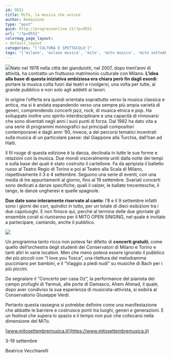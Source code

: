 ```yaml
---
id: 9551
title: MiTo, la musica che unisce
author: Redazione
type: "post"
guid: http://progressonline.it/?p=9551
url: "/?p=9551"
colormag_page_layout:
- default_layout
categories: "['CULTURA E SPETTACOLO']"
tags: "['milano', 'milano musica', 'mito', 'mito musica', 'mito settembre', 'Torino', 'torino musica']"
---
```


![](https://progressonline.it/wp-content/uploads/2018/09/it_logo-mito-850_original-300x225.jpg)Nato nel 1978 nella città dei gianduiotti, nel 2007, dopo trent’anni di attività, ha contratto un fruttuoso matrimonio culturale con Milano. **L’idea alla base di questa iniziativa ambiziosa era chiara però fin dagli esordi**: portare la musica colta fuori dai teatri e rivolgersi, una volta per tutte, al grande pubblico e non solo agli addetti ai lavori.

In origine l’offerta era quindi orientata soprattutto verso la musica classica e antica, ma si è andata espandendo verso una sempre più ampia varietà di generi, comprendendo concerti jazz, rock, di musica etnica e pop. Ha sviluppato inoltre uno spirito interdisciplinare e una capacità di rinnovarsi che sono diventati negli anni i suoi punti di forza. Dal 1982 ha dato vita a una serie di programmi monografici sui principali compositori contemporanei e dagli anni ’90, invece, a dei percorsi tematici incentrati sulla musica di un particolare paese: dal Giappone alla Turchia, dall’Iran ad Haiti.

Il fil rouge di questa edizione è la danza, declinata in tutte le sue forme e relazioni con la musica. Due mondi visceralmente uniti dalla notte dei tempi e sulla base dei quali è stato costruito il cartellone. Fa da apripista il balletto russo al Teatro Regio di Torino e poi al Teatro alla Scala di Milano, rispettivamente il 3 e 4 settembre. Seguono una serie di eventi, con una media di tre appuntamenti al giorno, fino al 19 settembre. Svariati concerti sono dedicati a danze specifiche, quali il valzer, le ballate trecentesche, il tango, le danze ungheresi e quelle spagnole.

**Due date sono interamente riservate al canto**: l’8 e il 9 settembre infatti sono i giorni dei cori, quindici in tutto, per un totale di dieci esibizioni tra i due capoluoghi. E non finisce qui, perché al termine delle due giornate gli ensemble corali si riuniranno per il MITO OPEN SINGING, nel quale è invitato a partecipare, cantando, anche il pubblico.

![](https://progressonline.it/wp-content/uploads/2018/09/MITO-Settembre-Musica-2018-300x169.jpg)

Un programma tanto ricco non poteva far difetto di **concerti gratuiti**, come quello dell’orchestra degli studenti dei Conservatori di Milano e Torino e tanti altri in varie location. Men che meno poteva essere ignorato il pubblico dei più piccoli con “I love you Tosca”, una rilettura del melodramma pucciniano per bambini, e il “Viaggio a piedi nudi” su musiche di Bach per i più piccini.

Da segnalare il “Concerto per casa Oz”, la performance del pianista del campo profughi di Yarmuk, alle porte di Damasco, Ahem Ahmad, il quale, dopo aver condiviso la sua esperienza di musicista-attivista, si esibirà al Conservatorio Giuseppe Verdi.

Pertanto questa rassegna si potrebbe definire come una manifestazione che abbatte le barriere e costruisce ponti tra luoghi, generi e generazioni. E un festival che supera lo spazio e il tempo non può che collocarsi nella dimensione del MiTo.

[www.mitosettembremusica.it](https://www.mitosettembremusica.it)

3-19 settembre

Beatrice Vecchiarelli